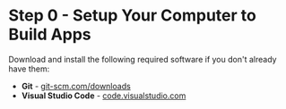 # Step 0 - Setup Your Computer to Build Apps

Download and install the following required software if you don't already have them:
  - **Git** - [git-scm.com/downloads](https://git-scm.com/downloads)
  - **Visual Studio Code** - [code.visualstudio.com](https://code.visualstudio.com)

